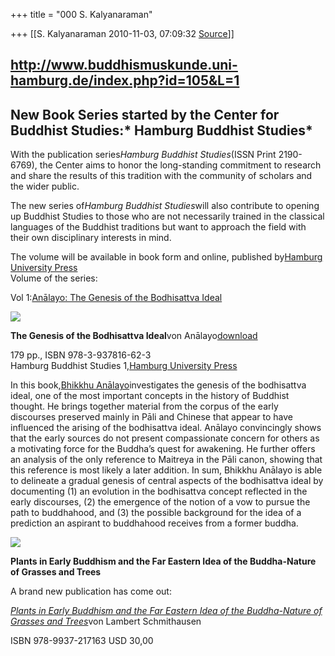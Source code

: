 +++
title = "000 S. Kalyanaraman"

+++
[[S. Kalyanaraman	2010-11-03, 07:09:32 [Source](https://groups.google.com/g/bvparishat/c/E98zCBgSWzM)]]



## **<http://www.buddhismuskunde.uni-hamburg.de/index.php?id=105&L=1>**

## **[](http://www.buddhismuskunde.uni-hamburg.de/index.php?id=105&L=1)New Book Series started by the Center for Buddhist Studies:*** Hamburg Buddhist Studies*

With the publication series*Hamburg Buddhist Studies*(ISSN Print 2190-6769), the Center aims to honor the long-standing commitment to research and share the results of this tradition with the community of scholars and the wider public.

The new series of*Hamburg Buddhist Studies*will also contribute to opening up Buddhist Studies to those who are not necessarily trained in the classical languages of the Buddhist traditions but want to approach the field with their own disciplinary interests in mind.

The volume will be available in book form and online, published by[Hamburg University Press](http://hup.sub.uni-hamburg.de/reihen/hamburg-buddhist-studies/ "Opens external link in new window")  
Volume of the series:

Vol 1:[Anālayo: The Genesis of the Bodhisattva Ideal](http://www.buddhismuskunde.uni-hamburg.de/fileadmin/pdf/publikationen/HamburgUP_HBS01_Analayo.pdf "Initiates file download")

![](https://ci4.googleusercontent.com/proxy/IB7lBPz-m2YpM99c-RB40Kad6wqTOgWyr8XcZJZkPH78Cfwh59MVncZ9nqyKAkwPahz0XRbcF0vcimxzlwFm8rsg4fJf94vDHedqpS4PEjX3yZgSSjZNLpZL=s0-d-e1-ft#http://www.buddhismuskunde.uni-hamburg.de/typo3temp/pics/2473ebf029.jpg)

**The Genesis of the Bodhisattva Ideal**von Anālayo[download](http://www.buddhismuskunde.uni-hamburg.de/fileadmin/pdf/publikationen/HamburgUP_HBS01_Analayo.pdf "Initiates file download")

179 pp., ISBN 978-3-937816-62-3  
Hamburg Buddhist Studies 1,[Hamburg University Press](http://hup.sub.uni-hamburg.de/reihen/hamburg-buddhist-studies/ "Opens external link in new window")

In this book,[Bhikkhu Anālayo](http://www.buddhismuskunde.uni-hamburg.de/index.php?id=88&L=1#c935 "Opens internal link in current window")investigates the genesis of the bodhisattva ideal, one of the most important concepts in the history of Buddhist thought. He brings together material from the corpus of the early discourses preserved mainly in Pāli and Chinese that appear to have influenced the arising of the bodhisattva ideal. Anālayo convincingly shows that the early sources do not present compassionate concern for others as a motivating force for the Buddha’s quest for awakening. He further offers an analysis of the only reference to Maitreya in the Pāli canon, showing that this reference is most likely a later addition. In sum, Bhikkhu Anālayo is able to delineate a gradual genesis of central aspects of the bodhisattva ideal by documenting (1) an evolution in the bodhisattva concept reflected in the early discourses, (2) the emergence of the notion of a vow to pursue the path to buddhahood, and (3) the possible background for the idea of a prediction an aspirant to buddhahood receives from a former buddha.

![](https://ci6.googleusercontent.com/proxy/TouYBrQU6uJ7x8hLu6GZwjYRf9DZLEybNUi1V_-0GzRqkEDm1I-hh5Q1kZvKk_uIXPqAGsiAA1mdI2g3Q_rURHkgxkMZV1IUlvj-NiwR8jogrArytjOzAh3HuT3X85bdr0SMv0eXxQ=s0-d-e1-ft#http://www.buddhismuskunde.uni-hamburg.de/uploads/pics/BuchSchmithausenPlants_03.jpg)

**Plants in Early Buddhism and the Far Eastern Idea of the Buddha-Nature of Grasses and Trees**

A brand new publication has come out:

[*Plants in Early Buddhism and the Far Eastern Idea of the Buddha-Nature of Grasses and Trees*](http://www.buddhismuskunde.uni-hamburg.de/fileadmin/pdf/publikationen/PlantsContentsPublLS0001.pdf "Initiates file download")von Lambert Schmithausen

ISBN 978-9937-217163 USD 30,00

